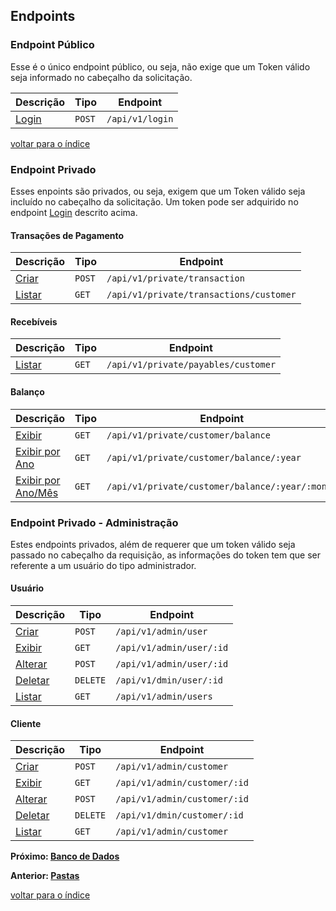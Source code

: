 ## Endpoints

### Endpoint Público

Esse é o único endpoint público, ou seja, não exige que um Token válido seja informado no cabeçalho da solicitação.

| Descrição                     | Tipo    | Endpoint        |
|-------------------------------|---------|-----------------|
| [Login](/docs/endpoints/public/post_login.md)  | `POST`  | `/api/v1/login` |

[voltar para o índice](/README.md#lista-de-conteúdo)

### Endpoint Privado

Esses enpoints são privados, ou seja, exigem que um Token válido seja incluído no cabeçalho da solicitação. Um token pode ser adquirido no endpoint [Login](#endpoint-público) descrito acima.

#### Transações de Pagamento

| Descrição                                       | Tipo  | Endpoint                          |
|-------------------------------------------------|-------|-----------------------------------|
| [Criar](/docs/endpoints/private/transaction/post_transaction.md)  | `POST`  | `/api/v1/private/transaction`           |
| [Listar](/docs/endpoints/private/transaction/get_customer.md)     | `GET`   | `/api/v1/private/transactions/customer` |

#### Recebíveis

| Descrição                               | Tipo  | Endpoint                    |
|-----------------------------------------|-------|-----------------------------|
| [Listar](/docs/endpoints/private/payable/get_customer.md) | `GET` | `/api/v1/private/payables/customer` |

#### Balanço

| Descrição                                           | Tipo  | Endpoint                                |
|-----------------------------------------------------|-------|-----------------------------------------|
| [Exibir](/docs/endpoints/private/customer/get_balance.md)             | `GET` | `/api/v1/private/customer/balance`              |
| [Exibir por Ano](/docs/endpoints/private/customer/get_balance.md)     | `GET` | `/api/v1/private/customer/balance/:year`        |
| [Exibir por Ano/Mês](/docs/endpoints/private/customer/get_balance.md) | `GET` | `/api/v1/private/customer/balance/:year/:month` |

### Endpoint Privado - Administração

Estes endpoints privados, além de requerer que um token válido seja passado no cabeçalho da requisição, as informações do token tem que ser referente a um usuário do tipo administrador.

#### Usuário

| Descrição                                 | Tipo      | Endpoint                  |
|-------------------------------------------|-----------|---------------------------|
| [Criar](/docs/endpoints/admin/post_user.md)         | `POST`    | `/api/v1/admin/user`      |
| [Exibir](/docs/endpoints/admin/get_user_id.md)      | `GET`     | `/api/v1/admin/user/:id`  |
| [Alterar](/docs/endpoints/admin/post_user_id.md)    | `POST`    | `/api/v1/admin/user/:id`  |
| [Deletar](/docs/endpoints/admin/delete_user_id.md)  | `DELETE`  | `/api/v1/dmin/user/:id` |
| [Listar](/docs/endpoints/admin/get_users.md)        | `GET`     | `/api/v1/admin/users`     |

#### Cliente

| Descrição                                     | Tipo      | Endpoint                      |
|-----------------------------------------------|-----------|-------------------------------|
| [Criar](/docs/endpoints/admin/post_customer.md)         | `POST`    | `/api/v1/admin/customer`      |
| [Exibir](/docs/endpoints/admin/get_customer_id.md)      | `GET`     | `/api/v1/admin/customer/:id`  |
| [Alterar](/docs/endpoints/admin/post_customer_id.md)    | `POST`    | `/api/v1/admin/customer/:id`  |
| [Deletar](/docs/endpoints/admin/delete_customer_id.md)  | `DELETE`  | `/api/v1/dmin/customer/:id` |
| [Listar](/docs/endpoints/admin/get_customers.md)        | `GET`     | `/api/v1/admin/customer`      |

**Próximo: [Banco de Dados](/docs/bancodedados.md)**

**Anterior: [Pastas](/docs/pastas.md)**

[voltar para o índice](/README.md#endpoints)
